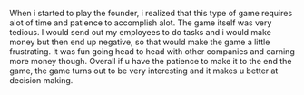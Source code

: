 When i started to play the founder, i realized that this type of game requires alot of time and patience to accomplish alot. The game itself was very tedious. I would send out my employees to do tasks and i would make money but then end up negative, so that would make the game a little frustrating. It was fun going head to head with other companies and earning more money though. Overall if u have the patience to make it to the end the game, the game turns out to be very interesting and it makes u better at decision making.
